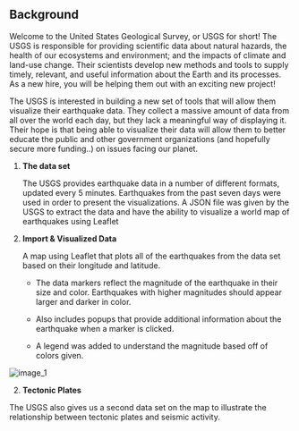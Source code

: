 ## Background

Welcome to the United States Geological Survey, or USGS for short! The USGS is responsible for providing scientific data about natural hazards, the health of our ecosystems and environment; and the impacts of climate and land-use change. Their scientists develop new methods and tools to supply timely, relevant, and useful information about the Earth and its processes. As a new hire, you will be helping them out with an exciting new project!

The USGS is interested in building a new set of tools that will allow them visualize their earthquake data. They collect a massive amount of data from all over the world each day, but they lack a meaningful way of displaying it. Their hope is that being able to visualize their data will allow them to better educate the public and other government organizations (and hopefully secure more funding..) on issues facing our planet.

1. **The data set**

   The USGS provides earthquake data in a number of different formats, updated every 5 minutes. Earthquakes from the past seven days were used in order to present the visualizations. A JSON file was given by the USGS to extract the data and have the ability to visualize a world map of earthquakes using Leaflet

2. **Import & Visualized Data**

   A map using Leaflet that plots all of the earthquakes from the data set based on their longitude and latitude.

   * The data markers reflect the magnitude of the earthquake in their size and color. Earthquakes with higher magnitudes should appear larger and darker in color.

   * Also includes popups that provide additional information about the earthquake when a marker is clicked.

   * A legend was added to understand the magnitude based off of colors given.
   
![image_1](https://user-images.githubusercontent.com/33237727/41061449-9e062862-69a0-11e8-9655-a273c6cde9d0.JPG)
   
2. **Tectonic Plates**

  The USGS also gives us a second data set on the map to illustrate the relationship between tectonic plates and seismic activity. 
  
  
